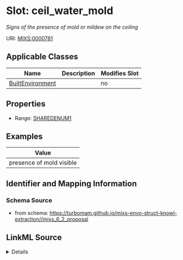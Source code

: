 # Slot: ceil_water_mold


_Signs of the presence of mold or mildew on the ceiling_



URI: [MIXS:0000781](https://w3id.org/mixs/0000781)



<!-- no inheritance hierarchy -->




## Applicable Classes

| Name | Description | Modifies Slot |
| --- | --- | --- |
[BuiltEnvironment](BuiltEnvironment.md) |  |  no  |







## Properties

* Range: [SHAREDENUM1](SHAREDENUM1.md)






## Examples

| Value |
| --- |
| presence of mold visible |

## Identifier and Mapping Information







### Schema Source


* from schema: https://turbomam.github.io/mixs-envo-struct-knowl-extraction//mixs_6_2_proposal




## LinkML Source

<details>
```yaml
name: ceil_water_mold
description: Signs of the presence of mold or mildew on the ceiling
title: ceiling signs of water/mold
notes:
- ceiling
examples:
- value: presence of mold visible
from_schema: https://turbomam.github.io/mixs-envo-struct-knowl-extraction//mixs_6_2_proposal
rank: 1000
slot_uri: MIXS:0000781
multivalued: false
alias: ceil_water_mold
domain_of:
- BuiltEnvironment
range: SHARED_ENUM_1
required: false
recommended: false

```
</details>